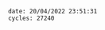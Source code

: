 

                date: 20/04/2022 23:51:31
                cycles: 27240

                         